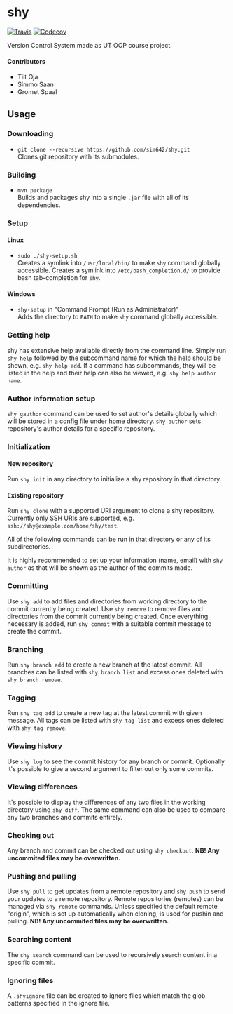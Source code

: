 # shy

[![Travis](https://img.shields.io/travis/sim642/shy/develop.svg)](https://travis-ci.org/sim642/shy)
[![Codecov](https://img.shields.io/codecov/c/github/sim642/shy/develop.svg)](https://codecov.io/github/sim642/shy)

Version Control System made as UT OOP course project.

#### Contributors
* Tiit Oja
* Simmo Saan
* Gromet Spaal

## Usage
### Downloading
* `git clone --recursive https://github.com/sim642/shy.git`  
  Clones git repository with its submodules.

### Building
* `mvn package`  
  Builds and packages shy into a single `.jar` file with all of its dependencies.

### Setup
#### Linux
* `sudo ./shy-setup.sh`  
  Creates a symlink into `/usr/local/bin/` to make `shy` command globally accessible.
  Creates a symlink into `/etc/bash_completion.d/` to provide bash tab-completion for `shy`.

#### Windows
* `shy-setup` in "Command Prompt (Run as Administrator)"  
  Adds the directory to `PATH` to make `shy` command globally accessible.

### Getting help
shy has extensive help available directly from the command line. Simply run `shy help` followed by the subcommand name
for which the help should be shown, e.g. `shy help add`. If a command has subcommands, they will be listed in the help
and their help can also be viewed, e.g. `shy help author name`.

### Author information setup
`shy gauthor` command can be used to set author's details globally which will be stored in a config file under home directory.
`shy author` sets repository's author details for a specific repository.

### Initialization
#### New repository
Run `shy init` in any directory to initialize a shy repository in that directory.

#### Existing repository
Run `shy clone` with a supported URI argument to clone a shy repository.
Currently only SSH URIs are supported, e.g. `ssh://shy@example.com/home/shy/test`.


All of the following commands can be run in that directory or any of its subdirectories.

It is highly recommended to set up your information (name, email) with `shy author` as that will be shown as the author
of the commits made.

### Committing
Use `shy add` to add files and directories from working directory to the commit currently being created.
Use `shy remove` to remove files and directories from the commit currently being created.
Once everything necessary is added, run `shy commit` with a suitable commit message to create the commit.

### Branching
Run `shy branch add` to create a new branch at the latest commit. All branches can be listed with `shy branch list` and
excess ones deleted with `shy branch remove`.

### Tagging
Run `shy tag add` to create a new tag at the latest commit with given message. All tags can be listed with `shy tag list` and
excess ones deleted with `shy tag remove`.

### Viewing history
Use `shy log` to see the commit history for any branch or commit. Optionally it's possible to give a second argument
to filter out only some commits.

### Viewing differences
It's possible to display the differences of any two files in the working directory using `shy diff`.
The same command can also be used to compare any two branches and commits entirely.

### Checking out
Any branch and commit can be checked out using `shy checkout`.
**NB! Any uncommited files may be overwritten.**

### Pushing and pulling
Use `shy pull` to get updates from a remote repository and `shy push` to send your updates to a remote repository.
Remote repositories (remotes) can be managed via `shy remote` commands.
Unless specified the default remote "origin", which is set up automatically when cloning, is used for pushin and pulling.
 **NB! Any uncommited files may be overwritten.**

### Searching content
The `shy search` command can be used to recursively search content in a specific commit.

### Ignoring files
A `.shyignore` file can be created to ignore files which match the glob patterns specified in the ignore file.